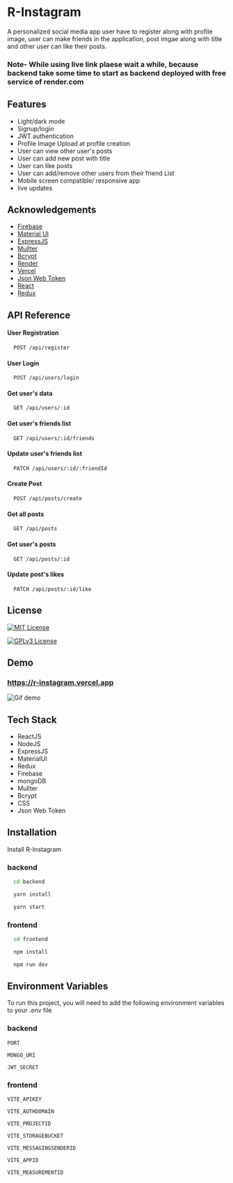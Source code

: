 
# R-Instagram

A personalized social media app user have to register along with profile image, user can make friends in the application, post imgae along with title and other user can like their posts.

### Note- While using live link plaese wait a while, because backend take some time to start as backend deployed with free service of render.com


## Features

- Light/dark mode
- Signup/login 
- JWT authentication 
- Profile Image Upload at profile creation 
- User can view other user's posts
- User can add new post with title
- User can like posts
- User can add/remove other users from their friend List
- Mobile screen compatible/ responsive app 
- live updates



## Acknowledgements

- [Firebase](https://firebase.google.com/)
 - [Material UI](https://mui.com/)
 - [ExpressJS](https://expressjs.com/)
 - [Mullter](https://www.npmjs.com/package/multer)
 - [Bcrypt](https://www.npmjs.com/package/bcrypt)
 - [Render](https://render.com/)
 - [Vercel](https://vercel.com/)
 - [Json Web Token](https://www.npmjs.com/package/jsonwebtoken)
 - [React](https://react.dev/)
 - [Redux](https://redux.js.org/)


## API Reference

#### User Registration 

```http
  POST /api/register
```


#### User Login

```http
  POST /api/users/login
```

#### Get user's data

```http
  GET /api/users/:id
```

#### Get user's friends list

```http
  GET /api/users/:id/friends
```

#### Update user's friends list

```http
  PATCH /api/users/:id/:friendId
```

#### Create Post

```http
  POST /api/posts/create
```

#### Get all posts

```http
  GET /api/posts
```

#### Get user's posts

```http
  GET /api/posts/:id
```

#### Update post's likes

```http
  PATCH /api/posts/:id/like
```

## License



[![MIT License](https://img.shields.io/badge/License-MIT-green.svg)](https://choosealicense.com/licenses/mit/)

[![GPLv3 License](https://img.shields.io/badge/License-GPL%20v3-yellow.svg)](https://opensource.org/licenses/)



## Demo

### https://r-instagram.vercel.app

![Gif demo](https://firebasestorage.googleapis.com/v0/b/r-instagram.appspot.com/o/ezgif.com-video-to-gif.gif?alt=media&token=991b4e70-808a-4b2c-8d3a-3717cd2c9a6e&_gl=1*bct9cc*_ga*MTczODI3NDgzOC4xNjk2Njc5OTg4*_ga_CW55HF8NVT*MTY5NzM3NzMzMS44LjEuMTY5NzM3NzkwNS40Ni4wLjA.)


## Tech Stack 

- ReactJS
- NodeJS
- ExpressJS
- MaterialUI
- Redux
- Firebase
- mongoDB
- Mullter
- Bcrypt
- CSS
- Json Web Token

## Installation

Install R-Instagram

### backend
```bash
  cd backend
```
```bash
  yarn install
```
```bash
  yarn start
```

### frontend
```bash
  cd frontend
```
```bash
  npm install
```
```bash
  npm run dev
```
    
## Environment Variables

To run this project, you will need to add the following environment variables to your .env file

### backend
`PORT`

`MONGO_URI`

`JWT_SECRET`

### frontend

`VITE_APIKEY`

`VITE_AUTHDOMAIN`

`VITE_PROJECTID`

`VITE_STORAGEBUCKET`

`VITE_MESSAGINGSENDERID`

`VITE_APPID`

`VITE_MEASUREMENTID`
